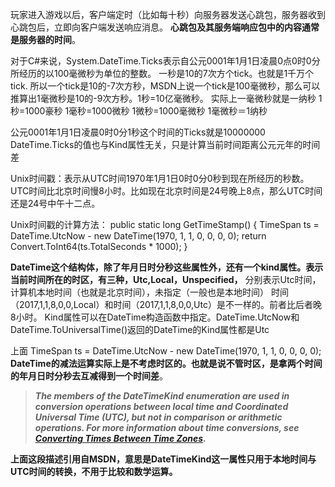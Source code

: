 玩家进入游戏以后，客户端定时（比如每十秒）向服务器发送心跳包，服务器收到心跳包后，立即向客户端发送响应消息。
**心跳包及其服务端响应包中的内容通常是服务器的时间**。

对于C#来说，System.DateTime.Ticks表示自公元0001年1月1日凌晨0点0时0分所经历的以100毫微秒为单位的整数。
一秒是10的7次方个tick。也就是1千万个tick.
所以一个tick是10的-7次方秒，MSDN上说一个tick是100毫微秒，那么可以推算出1毫微秒是10的-9次方秒。1秒=10亿毫微秒。
实际上一毫微秒就是一纳秒
1秒=1000豪秒
1毫秒=1000微秒
1微秒=1000毫微秒
1毫微秒＝1纳秒

公元0001年1月1日凌晨0时0分1秒这个时间的Ticks就是10000000
DateTime.Ticks的值也与Kind属性无关，只是计算当前时间距离公元元年的时间差

Unix时间戳：表示从UTC时间1970年1月1日0时0分0秒到现在所经历的秒数。
UTC时间比北京时间慢8小时。比如现在北京时间是24号晚上8点，那么UTC时间还是24号中午十二点。

Unix时间戳的计算方法：
       public static long GetTimeStamp()
       {
           TimeSpan ts = DateTime.UtcNow - new DateTime(1970, 1, 1, 0, 0, 0, 0);
           return Convert.ToInt64(ts.TotalSeconds * 1000);
       }

**DateTime这个结构体，除了年月日时分秒这些属性外，还有一个kind属性。表示当前时间所在的时区，有三种，Utc,Local，Unspecified，**
分别表示Utc时间，计算机本地时间（也就是北京时间），未指定（一般也是本地时间）
时间（2017,1,1,8,0,0,Local）和时间（2017,1,1,8,0,0,Utc）是不一样的。前者比后者晚8小时。
Kind属性可以在DateTime构造函数中指定。DateTime.UtcNow和DateTime.ToUniversalTime()返回的DateTime的Kind属性都是Utc

上面 TimeSpan ts = DateTime.UtcNow - new DateTime(1970, 1, 1, 0, 0, 0, 0);
**DateTime的减法运算实际上是不考虑时区的。也就是说不管时区，是拿两个时间的年月日时分秒去互减得到一个时间差**。

>***The members of the DateTimeKind enumeration are used in conversion operations between local time and Coordinated Universal Time (UTC), but not in comparison or arithmetic operations. For more information about time conversions, see[ Converting Times Between Time Zones](https://msdn.microsoft.com/zh-cn/library/bb397769(v=vs.110).aspx).***

**上面这段描述引用自MSDN，意思是DateTimeKind这一属性只用于本地时间与UTC时间的转换，不用于比较和数学运算。**


